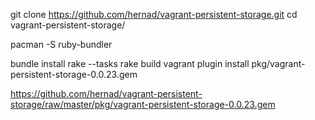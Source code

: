   git clone https://github.com/hernad/vagrant-persistent-storage.git
  cd vagrant-persistent-storage/

  pacman -S ruby-bundler

  bundle install
  rake --tasks
  rake build
  vagrant plugin install pkg/vagrant-persistent-storage-0.0.23.gem



  https://github.com/hernad/vagrant-persistent-storage/raw/master/pkg/vagrant-persistent-storage-0.0.23.gem


